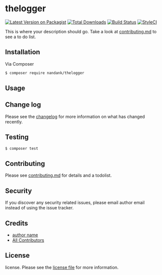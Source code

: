 # thelogger

[![Latest Version on Packagist][ico-version]][link-packagist]
[![Total Downloads][ico-downloads]][link-downloads]
[![Build Status][ico-travis]][link-travis]
[![StyleCI][ico-styleci]][link-styleci]

This is where your description should go. Take a look at [contributing.md](contributing.md) to see a to do list.

## Installation

Via Composer

``` bash
$ composer require nandank/thelogger
```

## Usage

## Change log

Please see the [changelog](changelog.md) for more information on what has changed recently.

## Testing

``` bash
$ composer test
```

## Contributing

Please see [contributing.md](contributing.md) for details and a todolist.

## Security

If you discover any security related issues, please email author email instead of using the issue tracker.

## Credits

- [author name][link-author]
- [All Contributors][link-contributors]

## License

license. Please see the [license file](license.md) for more information.

[ico-version]: https://img.shields.io/packagist/v/nandank/thelogger.svg?style=flat-square
[ico-downloads]: https://img.shields.io/packagist/dt/nandank/thelogger.svg?style=flat-square
[ico-travis]: https://img.shields.io/travis/nandank/thelogger/master.svg?style=flat-square
[ico-styleci]: https://styleci.io/repos/12345678/shield

[link-packagist]: https://packagist.org/packages/nandank/thelogger
[link-downloads]: https://packagist.org/packages/nandank/thelogger
[link-travis]: https://travis-ci.org/nandank/thelogger
[link-styleci]: https://styleci.io/repos/12345678
[link-author]: https://github.com/nandank
[link-contributors]: ../../contributors
